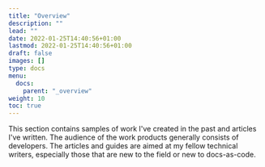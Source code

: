 ```yaml
---
title: "Overview"
description: ""
lead: ""
date: 2022-01-25T14:40:56+01:00
lastmod: 2022-01-25T14:40:56+01:00
draft: false
images: []
type: docs
menu:
  docs:
    parent: "_overview"
weight: 10
toc: true
---
```


This section contains samples of work I've created in the past and articles I've written. The audience of the work products generally consists of developers. The articles and guides are aimed at my fellow technical writers, especially those that are new to the field or new to docs-as-code.